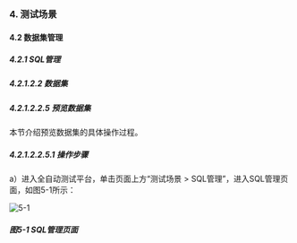 ### 4. 测试场景

#### 4.2 数据集管理

##### 4.2.1 SQL管理

##### 4.2.1.2.2 数据集

##### 4.2.1.2.2.5 预览数据集

本节介绍预览数据集的具体操作过程。

##### 4.2.1.2.2.5.1 操作步骤

a）进入全自动测试平台，单击页面上方“测试场景 > SQL管理”，进入SQL管理页面，如图5-1所示：

![5-1](https://www.feisuanyz.com/fstest/cscj/datamanage/sqlmanage/10.png)

##### 图5-1 SQL管理页面
